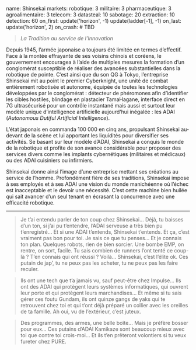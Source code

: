 name: Shinsekai
markets:
    robotique: 3
    militaire: 3
    pharmaceutique: 3
    agroalimentaire: 3
    telecom: 3
datasteal: 10
sabotage: 20
extraction: 10
detection: 60
on_first:
    update('horizon', -1)
    update(ladder[-1], -1)
on_last:
    update('horizon', 2)
on_crash:
    # TBD

> *La Tradition au service de l’Innovation*

Depuis 1945, l’armée japonaise a toujours été limitée en termes d’effectif. Face à la montée effrayante de ses voisins chinois et coréens, le gouvernement encouragea à l’aide de multiples mesures la formation d’un conglomérat susceptible de réaliser des avancées substantielles dans la robotique de pointe. C’est ainsi que du son QG à Tokyo, l’entreprise Shinsekai mit au point le premier Cyberknight, une unité de combat entièrement robotisée et autonome, équipée de toutes les technologies développées par le conglomérat : détecteur de phéromones afin d’identifier les cibles hostiles, blindage en plastacier TamaHagane, interface direct en 7G ultrasécurisé pour un contrôle instantané  mais aussi et surtout leur modèle unique d’intelligence artificielle aujourd’hui inégalée : les ADAI (*Autonomous Dutiful Artificial Intelligence*). 


L’état japonais en commanda 100 000 en cinq ans, propulsant Shinsekai au-devant de la scène et lui apportant les liquidités pour diversifier ses activités. Se basant sur leur modèle d’ADAI, Shinsekai a conquis le monde de la robotique et profite de son avance considérable pour proposer des services divers comme les implants cybernétiques (militaires et médicaux) ou des ADAI cuisiniers ou infirmiers. 


Shinsekai donne ainsi l’image d’une entreprise mettant ses créations au service de l’homme. Profondément fière de ses traditions, Shinsekai impose à ses employés et à ses ADAI une vision du monde manichéenne où l’échec est inacceptable et le devoir une nécessité. C’est cette machine bien huilée qui sait avancer d’un seul tenant en écrasant la concurrence avec une efficacité robotique.

---

> Je t’ai entendu parler de ton coup chez Shinsekai…
> Déjà, tu baisses d’un ton, si j’ai pu t’entendre, l’ADAI serveuse a très bien pu t’enregistré… Et si une ADAI t’entends, Shinsekai t’entends. Et ça, c’est vraiment pas bon pour toi. Je sais ce que tu penses…  Et je connais ton plan. Quelques robots, rien de bien sorcier. Une bombe EMP, on rentre, on sort, facile. Tu sais combien de runners l’ont tenté ce coup-là ? T’en connais qui ont réussi ? Voilà… Shinsekai, c’est l’élite ok. Ces putain de jap’, tu ne peux pas les acheter, tu ne peux pas les faire reculer.  

>Ils ont une tech que t’a jamais vu, sauf peut-être chez Impulse… Ils ont des ADAI qui protègent leurs systèmes informatiques, qui ouvrent leur porte et qui protègent leurs marchandises… Et même si tu sais gérer ces foutu Gundam, ils ont quinze gangs de yaks qui te retrouvent chez toi et qui t’ont déjà préparé un collier avec les oreilles de ta famille. Ah oui, vu de l’extérieur, c’est juteux. 

>Des programmes, des armes, une belle boîte… Mais je préfère bosser pour eux… Ces putains d’ADAI Kamikaze sont beaucoup mieux avec toi que contre toi crois-moi… Et ils t’en prêteront volontiers si tu veux fureter chez PURE.

